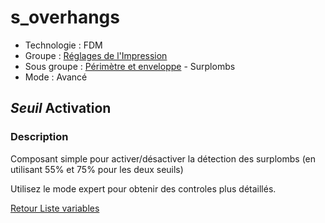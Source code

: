# s_overhangs

* Technologie : FDM
* Groupe : [Réglages de l'Impression](../print_settings/print_settings.md)
* Sous groupe : [Périmètre et enveloppe](../print_settings/print_settings.md#périmètre-et-enveloppe) - Surplombs
* Mode : Avancé

## *Seuil* Activation

### Description

Composant simple pour activer/désactiver la détection des surplombs (en utilisant 55% et 75% pour les deux seuils)

Utilisez le mode expert pour obtenir des controles plus détaillés.

[Retour Liste variables](variable_list.md)
